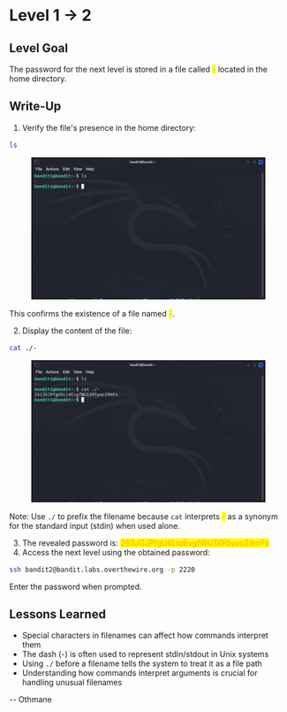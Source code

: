 # Level 1 → 2

## Level Goal

The password for the next level is stored in a file called <mark style="color:orange;">-</mark> located in the home directory.



## Write-Up

1. Verify the file's presence in the home directory:

```sh
ls
```

<figure><img src="../../../../.gitbook/assets/image (3) (1) (1) (1) (1) (1) (1) (1) (1) (1) (1) (1).png" alt="ls"><figcaption></figcaption></figure>

This confirms the existence of a file named <mark style="color:orange;">-</mark>.

2. Display the content of the file:

```sh
cat ./-
```

<figure><img src="../../../../.gitbook/assets/image (4) (1) (1) (1) (1) (1) (1) (1).png" alt="cat ./-"><figcaption></figcaption></figure>

Note: Use `./` to prefix the filename because `cat` interprets <mark style="color:orange;">-</mark> as a synonym for the standard input (stdin) when used alone.

3. The revealed password is: <mark style="color:orange;">263JGJPfgU6LtdEvgfWU1XP5yac29mFx</mark>
4. Access the next level using the obtained password:

```sh
ssh bandit2@bandit.labs.overthewire.org -p 2220
```

Enter the password when prompted.



## Lessons Learned

* Special characters in filenames can affect how commands interpret them
* The dash (-) is often used to represent stdin/stdout in Unix systems
* Using `./` before a filename tells the system to treat it as a file path
* Understanding how commands interpret arguments is crucial for handling unusual filenames



\-- Othmane



